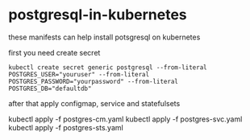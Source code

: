 # postgresql-in-kubernetes

these manifests can help install potsgresql on kubernetes

first you need create secret

```
kubectl create secret generic postgresql --from-literal POSTGRES_USER="youruser" --from-literal POSTGRES_PASSWORD="yourpassword" --from-literal POSTGRES_DB="defaultdb"
```

after that apply configmap, service and statefulsets

kubectl apply -f postgres-cm.yaml
kubectl apply -f postgres-svc.yaml
kubectl apply -f postgres-sts.yaml
